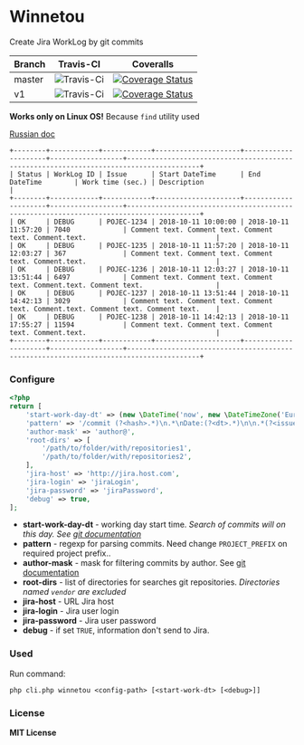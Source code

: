 # Winnetou 

Create Jira WorkLog by git commits

Branch | Travis-CI                                                             | Coveralls
------ | ----------------------------------------------------------------------|----------
master | ![Travis-Ci](https://travis-ci.org/iPrior/winnetou.svg?branch=master) | [![Coverage Status](https://coveralls.io/repos/github/iPrior/winnetou/badge.svg?branch=master)](https://coveralls.io/github/iPrior/winnetou?master)
v1     | ![Travis-Ci](https://travis-ci.org/iPrior/winnetou.svg?branch=v1)     | [![Coverage Status](https://coveralls.io/repos/github/iPrior/winnetou/badge.svg?branch=v1)](https://coveralls.io/github/iPrior/winnetou?branch=v1)

**Works only on Linux OS!** Because `find` utility used

[Russian doc](./ru-readme.md)

```text
+--------+------------+------------+---------------------+---------------------+------------------+----------------------------------------------------------------------------------------+
| Status | WorkLog ID | Issue      | Start DateTime      | End DateTime        | Work time (sec.) | Description                                                                            |
+--------+------------+------------+---------------------+---------------------+------------------+----------------------------------------------------------------------------------------+
| OK     | DEBUG      | POJEC-1234 | 2018-10-11 10:00:00 | 2018-10-11 11:57:20 | 7040             | Comment text. Comment text. Comment text. Comment.text.                                |
| OK     | DEBUG      | POJEC-1235 | 2018-10-11 11:57:20 | 2018-10-11 12:03:27 | 367              | Comment text. Comment text. Comment text. Comment.text.                                |
| OK     | DEBUG      | POJEC-1236 | 2018-10-11 12:03:27 | 2018-10-11 13:51:44 | 6497             | Comment text. Comment text. Comment text. Comment.text. Comment text.                  |
| OK     | DEBUG      | POJEC-1237 | 2018-10-11 13:51:44 | 2018-10-11 14:42:13 | 3029             | Comment text. Comment text. Comment text. Comment.text. Comment text. Comment text.    |
| OK     | DEBUG      | POJEC-1238 | 2018-10-11 14:42:13 | 2018-10-11 17:55:27 | 11594            | Comment text. Comment text. Comment text. Comment.text.                                |
+--------+------------+------------+---------------------+---------------------+------------------+----------------------------------------------------------------------------------------+

```

### Configure

```php
<?php
return [
    'start-work-day-dt' => (new \DateTime('now', new \DateTimeZone('Europe/Moscow')))->setTime(10, 0, 0),
    'pattern' => '/commit (?<hash>.*)\n.*\nDate:(?<dt>.*)\n\n.*(?<issue>PROJECT_PREFIX-\d{1,}) (?<comment>.*)\n/mu',
    'author-mask' => 'author@',
    'root-dirs' => [
        '/path/to/folder/with/repositories1',
        '/path/to/folder/with/repositories2',
    ],
    'jira-host' => 'http://jira.host.com',
    'jira-login' => 'jiraLogin',
    'jira-password' => 'jiraPassword',
    'debug' => true,
];
```

* **start-work-day-dt** - working day start time. *Search of commits will on this day. See [git documentation](https://git-scm.com/docs/git-log#git-log---afterltdategt)*
* **pattern** - regexp for parsing commits. Need change  `PROJECT_PREFIX` on required project prefix..
* **author-mask** - mask for filtering commits by author. See [git documentation](https://git-scm.com/docs/git-log#git-log---authorltpatterngt)
* **root-dirs** - list of directories for searches git repositories. *Directories named `vendor` are excluded*
* **jira-host** - URL Jira host
* **jira-login** - Jira user login
* **jira-password** - Jira user password
* **debug** - if set `TRUE`, information don't send to Jira.

### Used

Run command:

`php cli.php winnetou <config-path> [<start-work-dt> [<debug>]]`


### License

**MIT License**
